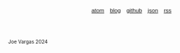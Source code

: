 <br />
<br />
<br />
<br />
<br />
<br />
<br />
<br />
<br />
<br />
<br />
<br />
<div style="margin: auto; width: 100%; text-align: center; font-family: 'Helvetica'">
  <a href="atom.xml" style="font-size: smaller">atom</a>
  &nbsp;
  <a href="index.html" style="font-size: smaller">blog</a>
  &nbsp;
  <a href="https://github.com/jxv" style="font-size: smaller">github</a>
  &nbsp;
  <a href="feed.json" style="font-size: smaller">json</a>
  &nbsp;
  <a href="rss.xml" style="font-size: smaller">rss</a>
</div>
<br />
<br />
<br />
<div class="footer" style="font-size: x-small;">Joe Vargas <span class="copy"></span> 2024<br/><br/></div>
